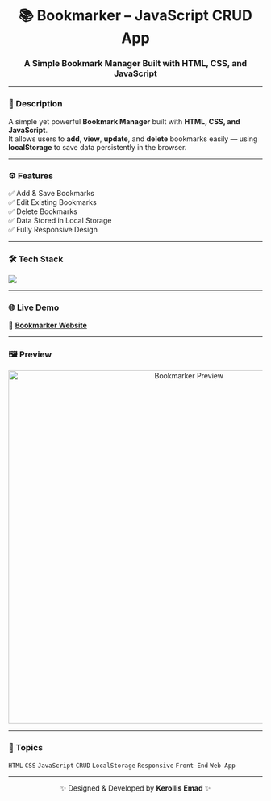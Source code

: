<h1 align="center">📚 Bookmarker – JavaScript CRUD App</h1>
<h3 align="center">A Simple Bookmark Manager Built with HTML, CSS, and JavaScript</h3>

---

### 🧠 Description
A simple yet powerful **Bookmark Manager** built with **HTML, CSS, and JavaScript**.  
It allows users to **add**, **view**, **update**, and **delete** bookmarks easily — using **localStorage** to save data persistently in the browser.

---

### ⚙️ Features
✅ Add & Save Bookmarks  
✅ Edit Existing Bookmarks  
✅ Delete Bookmarks  
✅ Data Stored in Local Storage  
✅ Fully Responsive Design  

---

### 🛠️ Tech Stack
<p align="left">
  <img src="https://skillicons.dev/icons?i=html,css,js" />
</p>

---

### 🌐 Live Demo
🔗 [**Bookmarker Website**](https://kerollisemad.github.io/Bookmarker_JS_CRUDS/)

---

### 🖼️ Preview
<p align="center">
  <img src="preview.png" alt="Bookmarker Preview" width="700"/>
</p>

---

### 🧩 Topics
`HTML` `CSS` `JavaScript` `CRUD` `LocalStorage` `Responsive` `Front-End` `Web App`

---

<p align="center">✨ Designed & Developed by <b>Kerollis Emad</b> ✨</p>
